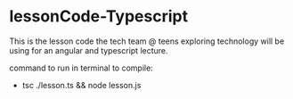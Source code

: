 # lessonCode-Typescript
This is the lesson code the tech team @ teens exploring technology will be using for an angular and typescript lecture. 


command to run in terminal to compile: 

 - tsc ./lesson.ts && node lesson.js
